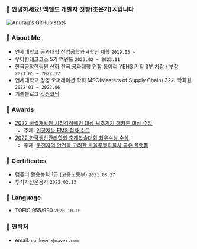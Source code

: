 ### 💋 안녕하세요! 백엔드 개발자 **깃짱(조은기)ㅈ**입니다

![Anurag's GitHub stats](https://github-readme-stats.vercel.app/api?username=gitchannn&show_icons=true&theme=vue)

### 💋 About Me

- 연세대학교 공과대학 산업공학과 4학년 재학 `2019.03 ~`
- 우아한테크코스 5기 백엔드 `2023.02 ~ 2023.11`
- 한국공학한림원 산하 전국 공과대학 연합 동아리 YEHS 기획 3부 차장 / 부장 `2021.05 ~ 2022.12`
- 연세대학교 경영 오퍼레이션 학회 MSC(Masters of Supply Chain) 32기 학회원 `2022.01 ~ 2022.06`
- 기술블로그 <a href="https://engineerinsight.tistory.com/" target="_blank">깃짱코딩</a>

### 💋 Awards

- [2022 국립재활원 시청각장애인 대상 보조기기 해커톤 대상 수상](https://www.fnnews.com/news/202211031159472667)
  - 주제: [인공지능 EMS 점자 수트](https://drive.google.com/file/d/1fLPoISct84FdXtYC5RD8I_KbzjcG7PIR/view?usp=sharing)
- [2022 한국생산관리학회 춘계학술대회 최우수상 수상](http://kopoms.or.kr/sub/sub05_02.php?mNum=5&sNum=2&boardid=gallery&mode=view&idx=59&goPage=&g_idx=)
  - 주제: [운전자의 안전을 고려한 자율주행화물차 공유 플랫폼](https://drive.google.com/file/d/1mbwpqDAJ_s0ruqKfqUZExlXr8LMgjwze/view?usp=sharing)

### 💋 Certificates

- 컴퓨터 활용능력 1급 (고용노동부) `2021.08.27`
- 투자자산운용사 `2022.02.13`

### 💋 Language

- TOEIC 955/990 `2020.10.10`


### 💋 연락처

- email: `eunkeeee@naver.com`
